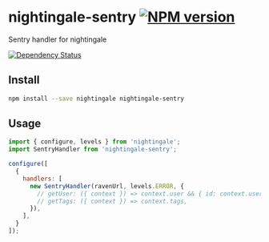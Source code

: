 # nightingale-sentry [![NPM version][npm-image]][npm-url]

Sentry handler for nightingale

[![Dependency Status][daviddm-image]][daviddm-url]

## Install

```sh
npm install --save nightingale nightingale-sentry
```

## Usage

```js
import { configure, levels } from 'nightingale';
import SentryHandler from 'nightingale-sentry';

configure([
  {
    handlers: [
      new SentryHandler(ravenUrl, levels.ERROR, {
        // getUser: ({ context }) => context.user && { id: context.user.id },
        // getTags: ({ context }) => context.tags,
      }),
    ],
  }
]);
```

[npm-image]: https://img.shields.io/npm/v/nightingale-sentry.svg?style=flat-square
[npm-url]: https://npmjs.org/package/nightingale-sentry
[daviddm-image]: https://david-dm.org/nightingalejs/nightingale-sentry.svg?style=flat-square
[daviddm-url]: https://david-dm.org/nightingalejs/nightingale-sentry
